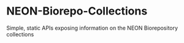# NEON-Biorepo-Collections
Simple, static APIs exposing information on the NEON Biorepository collections
